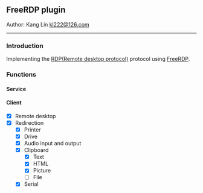 ## FreeRDP plugin
Author: Kang Lin <kl222@126.com>

---------------------

### Introduction

Implementing the [RDP(Remote desktop protocol)](https://github.com/FreeRDP/FreeRDP/wiki/Reference-Documentation)
protocol using [FreeRDP](https://github.com/FreeRDP/FreeRDP).

### Functions
#### Service

#### Client

- [x] Remote desktop
- [x] Redirection
  - [x] Printer
  - [x] Drive
  - [x] Audio input and output
  - [x] Clipboard
    - [x] Text
    - [x] HTML
    - [x] Picture
    - [ ] File
  - [x] Serial
